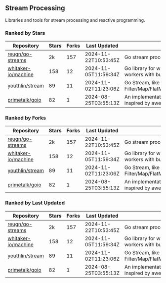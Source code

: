 ## Stream Processing

Libraries and tools for stream processing and reactive programming.

### Ranked by Stars

| Repository | Stars | Forks | Last Updated | Description | 
|------------|-------|-------|--------------|-------------|
| [reugn/go-streams](https://github.com/reugn/go-streams) | 2k | 157 | 2024-11-22T10:53:45Z |  Go stream processing library. |
| [whitaker-io/machine](https://github.com/whitaker-io/machine) | 158 | 12 | 2024-11-05T11:59:34Z |  Go library for writing and generating stream workers with built in metrics and traceability. |
| [youthlin/stream](https://github.com/youthlin/stream) | 89 | 11 | 2024-11-02T11:23:06Z |  Go Stream, like Java 8 Stream: Filter/Map/FlatMap/Peek/Sorted/ForEach/Reduce... |
| [primetalk/goio](https://github.com/primetalk/goio) | 82 | 1 | 2024-08-25T03:55:13Z |  An implementation of IO, Stream, Fiber for Golang, inspired by awesome Scala libraries cats and fs2. |

### Ranked by Forks

| Repository | Stars | Forks | Last Updated | Description | 
|------------|-------|-------|--------------|-------------|
| [reugn/go-streams](https://github.com/reugn/go-streams) | 2k | 157 | 2024-11-22T10:53:45Z |  Go stream processing library. |
| [whitaker-io/machine](https://github.com/whitaker-io/machine) | 158 | 12 | 2024-11-05T11:59:34Z |  Go library for writing and generating stream workers with built in metrics and traceability. |
| [youthlin/stream](https://github.com/youthlin/stream) | 89 | 11 | 2024-11-02T11:23:06Z |  Go Stream, like Java 8 Stream: Filter/Map/FlatMap/Peek/Sorted/ForEach/Reduce... |
| [primetalk/goio](https://github.com/primetalk/goio) | 82 | 1 | 2024-08-25T03:55:13Z |  An implementation of IO, Stream, Fiber for Golang, inspired by awesome Scala libraries cats and fs2. |

### Ranked by Last Updated

| Repository | Stars | Forks | Last Updated | Description | 
|------------|-------|-------|--------------|-------------|
| [reugn/go-streams](https://github.com/reugn/go-streams) | 2k | 157 | 2024-11-22T10:53:45Z |  Go stream processing library. |
| [whitaker-io/machine](https://github.com/whitaker-io/machine) | 158 | 12 | 2024-11-05T11:59:34Z |  Go library for writing and generating stream workers with built in metrics and traceability. |
| [youthlin/stream](https://github.com/youthlin/stream) | 89 | 11 | 2024-11-02T11:23:06Z |  Go Stream, like Java 8 Stream: Filter/Map/FlatMap/Peek/Sorted/ForEach/Reduce... |
| [primetalk/goio](https://github.com/primetalk/goio) | 82 | 1 | 2024-08-25T03:55:13Z |  An implementation of IO, Stream, Fiber for Golang, inspired by awesome Scala libraries cats and fs2. |

